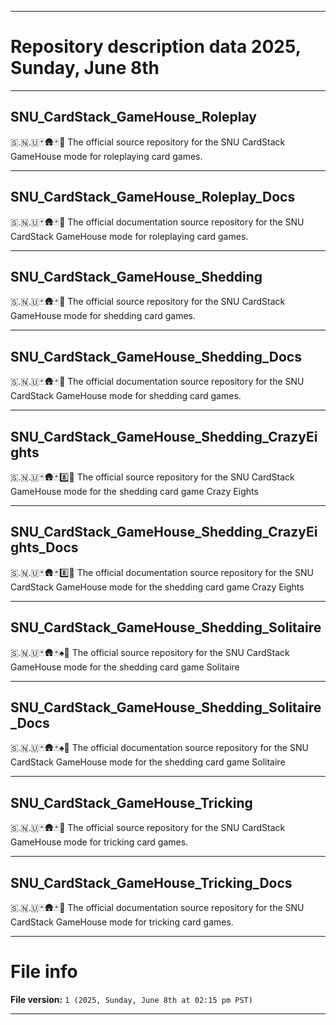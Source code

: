 
***

# Repository description data 2025, Sunday, June 8th

---

## SNU_CardStack_GameHouse_Roleplay

🇸.🇳.🇺🃏️🛖️🃏️💾️ The official source repository for the SNU CardStack GameHouse mode for roleplaying card games.

---

## SNU_CardStack_GameHouse_Roleplay_Docs

🇸.🇳.🇺🃏️🛖️🃏️📖️ The official documentation source repository for the SNU CardStack GameHouse mode for roleplaying card games.

---

## SNU_CardStack_GameHouse_Shedding

🇸.🇳.🇺🃏️🛖️🃏️💾️ The official source repository for the SNU CardStack GameHouse mode for shedding card games.

---

## SNU_CardStack_GameHouse_Shedding_Docs

🇸.🇳.🇺🃏️🛖️🃏️📖️ The official documentation source repository for the SNU CardStack GameHouse mode for shedding card games.

---

## SNU_CardStack_GameHouse_Shedding_CrazyEights

🇸.🇳.🇺🃏️🛖️🃏️8️⃣️💾️ The official source repository for the SNU CardStack GameHouse mode for the shedding card game Crazy Eights

---

## SNU_CardStack_GameHouse_Shedding_CrazyEights_Docs

🇸.🇳.🇺🃏️🛖️🃏️8️⃣️📖️ The official documentation source repository for the SNU CardStack GameHouse mode for the shedding card game Crazy Eights

---

## SNU_CardStack_GameHouse_Shedding_Solitaire

🇸.🇳.🇺🃏️🛖️🃏️♠️💾️ The official source repository for the SNU CardStack GameHouse mode for the shedding card game Solitaire

---

## SNU_CardStack_GameHouse_Shedding_Solitaire_Docs

🇸.🇳.🇺🃏️🛖️🃏️♠️📖️ The official documentation source repository for the SNU CardStack GameHouse mode for the shedding card game Solitaire

---

## SNU_CardStack_GameHouse_Tricking

🇸.🇳.🇺🃏️🛖️🃏️💾️ The official source repository for the SNU CardStack GameHouse mode for tricking card games.

---

## SNU_CardStack_GameHouse_Tricking_Docs

🇸.🇳.🇺🃏️🛖️🃏️📖️ The official documentation source repository for the SNU CardStack GameHouse mode for tricking card games.

***

# File info

**File version:** `1 (2025, Sunday, June 8th at 02:15 pm PST)`

***

